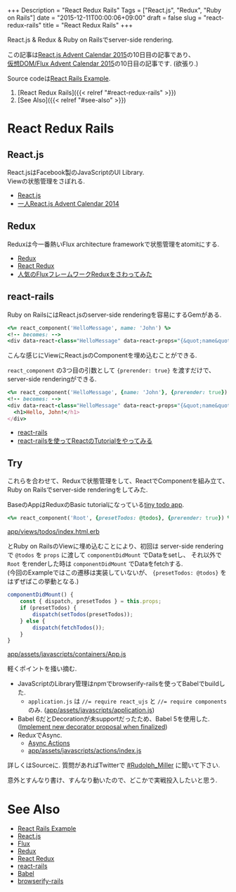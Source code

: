 +++
Description = "React Redux Rails"
Tags = ["React.js", "Redux", "Ruby on Rails"]
date = "2015-12-11T00:00:06+09:00"
draft = false
slug = "react-redux-rails"
title = "React Redux Rails"
+++

React.js & Redux & Ruby on Railsでserver-side rendering.

<!--more-->

この記事は[React.js Advent Calendar 2015](http://qiita.com/advent-calendar/2015/reactjs)の10日目の記事であり、  
[仮想DOM/Flux Advent Calendar 2015](http://qiita.com/advent-calendar/2015/vdom-flux)の10日目の記事です. (欲張り.)

Source codeは[React Rails Example](https://github.com/Rudolph-Miller/react_rails_example).

1. [React Redux Rails]({{< relref "#react-redux-rails" >}})
1. [See Also]({{< relref "#see-also" >}})


# React Redux Rails

## React.js

React.jsはFacebook製のJavaScriptのUI Library.  
Viewの状態管理をさぼれる.

- [React.js](https://github.com/facebook/react)
- [一人React.js Advent Calendar 2014](http://qiita.com/advent-calendar/2014/reactjs)

## Redux

Reduxは今一番熱いFlux architecture frameworkで状態管理をatomitにする.

- [Redux](https://github.com/rackt/redux)
- [React Redux](https://github.com/rackt/react-redux)
- [人気のFluxフレームワークReduxをさわってみた](http://amagitakayosi.hatenablog.com/entry/2015/07/30/000000)

## react-rails

Ruby on RailsにはReact.jsのserver-side renderingを容易にするGemがある.

```rb
<%= react_component('HelloMessage', name: 'John') %>
<!-- becomes: -->
<div data-react-class="HelloMessage" data-react-props="{&quot;name&quot;:&quot;John&quot;}"></div>
```

こんな感じにViewにReact.jsのComponentを埋め込むことができる.

`react_component` の3つ目の引数として `{prerender: true}` を渡すだけで、server-side renderingができる.

```rb
<%= react_component('HelloMessage', {name: 'John'}, {prerender: true}) %>
<!-- becomes: -->
<div data-react-class="HelloMessage" data-react-props="{&quot;name&quot;:&quot;John&quot;}">
  <h1>Hello, John!</h1>
</div>
```

- [react-rails](https://github.com/reactjs/react-rails)
- [react-railsを使ってReactのTutorialをやってみる](http://qiita.com/joe-re/items/96f12dda4a62470d1d7c)

## Try

これらを合わせて、Reduxで状態管理をして、ReactでComponentを組み立て、Ruby on Railsでserver-side renderingをしてみた.

BaseのAppはReduxのBasic tutorialになっている[tiny todo app](http://rackt.org/redux/docs/basics/ExampleTodoList.html).

```rb
<%= react_component('Root', {presetTodos: @todos}, {prerender: true}) %>
```

[app/views/todos/index.html.erb](https://github.com/Rudolph-Miller/react_rails_example/blob/ab95d682a10b91358f01bb431be2cdb397795cdd/app/views/todos/index.html.erb#L1)

とRuby on RailsのViewに埋め込むことにより、初回は server-side renderingで `@todos` を `props` に渡して `componentDidMount` でDataをsetし、
それ以外で `Root` をrenderした時は `componentDidMount` でDataをfetchする.  
(今回のExampleではこの遷移は実装していないが、 `{presetTodos: @todos}` をはずぜばこの挙動となる.)


```js
componentDidMount() {
	const { dispatch, presetTodos } = this.props;
	if (presetTodos) {
		dispatch(setTodos(presetTodos));
	} else {
		dispatch(fetchTodos());
	}
}
```

[app/assets/javascripts/containers/App.js](https://github.com/Rudolph-Miller/react_rails_example/blob/ab95d682a10b91358f01bb431be2cdb397795cdd/app/assets/javascripts/containers/App.js#L38-L45)


軽くポイントを掻い摘む.

- JavaScriptのLibrary管理はnpmでbrowserify-railsを使ってBabelでbuildした.
  - `application.js` は `//= require react_ujs` と `//= require components` のみ. ([app/assets/javascripts/application.js](https://github.com/Rudolph-Miller/react_rails_example/blob/c07553236da0464393fccf75ecb6a3d61f48b4e2/app/assets/javascripts/application.js#L1-L2))
- Babel 6だとDecorationが未supportだったため、Babel 5を使用した. ([Implement new decorator proposal when finalized](http://phabricator.babeljs.io/T2645))
- ReduxでAsync.
  - [Async Actions](http://rackt.org/redux/docs/advanced/AsyncActions.html)
  - [app/assets/javascripts/actions/index.js](https://github.com/Rudolph-Miller/react_rails_example/blob/ab95d682a10b91358f01bb431be2cdb397795cdd/app/assets/javascripts/actions/index.js#L34-L54)


詳しくはSourceに.
質問があればTwitterで [#Rudolph_Miller](https://twitter.com/Rudolph_Miller) に聞いて下さい.


意外とすんなり書け、すんなり動いたので、どこかで実戦投入したいと思う.


# See Also

- [React Rails Example](https://github.com/Rudolph-Miller/react_rails_example)
- [React.js](https://github.com/facebook/react)
- [Flux](https://github.com/facebook/flux)
- [Redux](https://github.com/rackt/redux)
- [React Redux](https://github.com/rackt/react-redux)
- [react-rails](https://github.com/reactjs/react-rails)
- [Babel](https://github.com/browserify-rails/browserify-rails)
- [browserify-rails](https://github.com/browserify-rails/browserify-rails)
